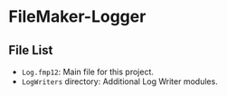 # FileMaker-Logger

## File List

  - `Log.fmp12`: Main file for this project.
  - `LogWriters` directory: Additional Log Writer modules.
  